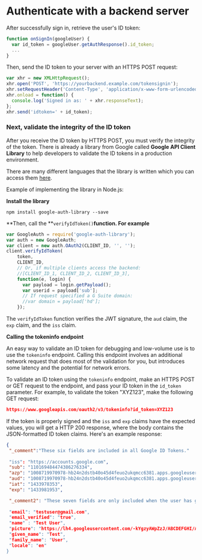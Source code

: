 # Authenticate with a backend server

After successfully sign in, retrieve the user's ID token:

```js
function onSignIn(googleUser) {
  var id_token = googleUser.getAuthResponse().id_token;
  ...
}
```

Then, send the ID token to your server with an HTTPS POST request:

```js
var xhr = new XMLHttpRequest();
xhr.open('POST', 'https://yourbackend.example.com/tokensignin');
xhr.setRequestHeader('Content-Type', 'application/x-www-form-urlencoded');
xhr.onload = function() {
  console.log('Signed in as: ' + xhr.responseText);
};
xhr.send('idtoken=' + id_token);
```

### Next, validate the integrity of the ID token

After you receive the ID token by HTTPS POST, you must verify the integrity of the token. There is already a library from Google called **Google API Client Library** to help developers to validate the ID tokens in a production environment.

There are many different languages that the library is written which you can access them [here](https://developers.google.com/api-client-library/).

Example of implementing the library in Node.js:

**Install the library**

```node
npm install google-auth-library --save
```

**Then, call the **`verifyIdToken()`**function. For example**

```js
var GoogleAuth = require('google-auth-library');
var auth = new GoogleAuth;
var client = new auth.OAuth2(CLIENT_ID, '', '');
client.verifyIdToken(
    token,
    CLIENT_ID,
    // Or, if multiple clients access the backend:
    //[CLIENT_ID_1, CLIENT_ID_2, CLIENT_ID_3],
    function(e, login) {
      var payload = login.getPayload();
      var userid = payload['sub'];
      // If request specified a G Suite domain:
      //var domain = payload['hd'];
    });
```

The `verifyIdToken` function verifies the JWT signature, the `aud` claim, the `exp` claim, and the `iss` claim.

**Calling the tokeninfo endpoint**

An easy way to validate an ID token for debugging and low-volume use is to use the `tokeninfo` endpoint. Calling this endpoint involves an additional network request that does most of the validation for you, but introduces some latency and the potential for network errors.

To validate an ID token using the `tokeninfo` endpoint, make an HTTPS POST or GET request to the endpoint, and pass your ID token in the `id_token` parameter. For example, to validate the token "XYZ123", make the following GET request:

```json
https://www.googleapis.com/oauth2/v3/tokeninfo?id_token=XYZ123
```

If the token is properly signed and the `iss` and `exp` claims have the expected values, you will get a HTTP 200 response, where the body contains the JSON-formatted ID token claims. Here's an example response:

```json
{
 "_comment":"These six fields are included in all Google ID Tokens."
 
 "iss": "https://accounts.google.com",
 "sub": "110169484474386276334",
 "azp": "1008719970978-hb24n2dstb40o45d4feuo2ukqmcc6381.apps.googleusercontent.com",
 "aud": "1008719970978-hb24n2dstb40o45d4feuo2ukqmcc6381.apps.googleusercontent.com",
 "iat": "1433978353",
 "exp": "1433981953",

 "_comment2": "These seven fields are only included when the user has granted the 'profile' and 'email' OAuth scopes to the application.
 
 "email": "testuser@gmail.com",
 "email_verified": "true",
 "name" : "Test User",
 "picture": "https://lh4.googleusercontent.com/-kYgzyAWpZzJ/ABCDEFGHI/AAAJKLMNOP/tIXL9Ir44LE/s99-c/photo.jpg",
 "given_name": "Test",
 "family_name": "User",
 "locale": "en"
}
```


